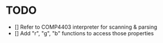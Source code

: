 # TODO

- [] Refer to COMP4403 interpreter for scanning & parsing
- [] Add "r", "g", "b" functions to access those properties
